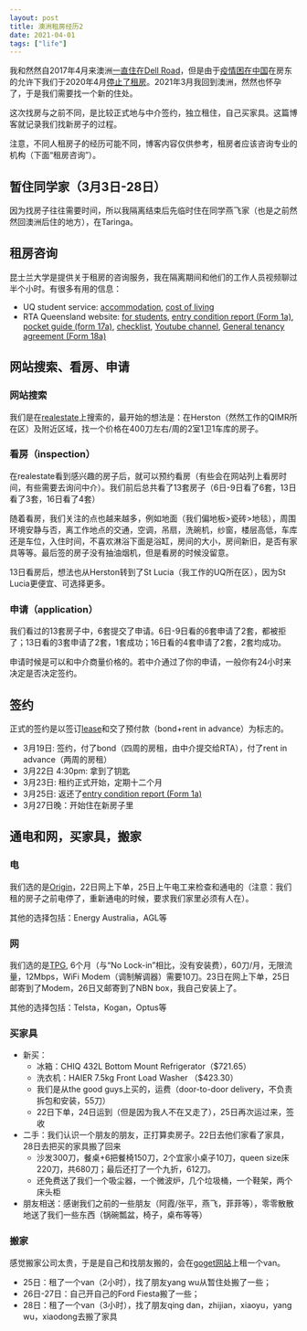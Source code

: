 ```yaml
---
layout: post
title: 澳洲租房经历2
date: 2021-04-01
tags: ["life"]
---
```


我和然然自2017年4月来澳洲[一直住在Dell Road](/2020/03/26/rent.html)，但是由于[疫情困在中国](/2020/01/27/coronavirus.html)在房东的允许下我们于2020年4月[停止了租房](/2020/03/26/rent.html)。2021年3月我回到澳洲，然然也怀孕了，于是我们需要找一个新的住处。

这次找房与之前不同，是比较正式地与中介签约，独立租住，自己买家具。这篇博客就记录我们找新房子的过程。

注意，不同人租房子的经历可能不同，博客内容仅供参考，租房者应该咨询专业的机构（下面“租房咨询”）。

## 暂住同学家（3月3日-28日）

因为找房子往往需要时间，所以我隔离结束后先临时住在同学燕飞家（也是之前然然回澳洲后住的地方），在Taringa。

## 租房咨询

昆士兰大学是提供关于租房的咨询服务，我在隔离期间和他们的工作人员视频聊过半个小时。有很多有用的信息：

- UQ student service: [accommodation](https://my.uq.edu.au/student-support/accommodation), [cost of living](https://future-students.uq.edu.au/university-life/living-in-brisbane/cost-living)
- RTA Queensland website: [for students](https://www.rta.qld.gov.au/renting/before-you-rent/students), [entry condition report (Form 1a)](https://www.rta.qld.gov.au/sites/default/files/2020-11/RTA-entry-condition-report-form1a.pdf), [pocket guide (form 17a)](https://www.rta.qld.gov.au/sites/default/files/2020-09/RTA-pocket-guide-for-tenants-house-and-units-form-17a.pdf), [checklist](https://www.rta.qld.gov.au/sites/default/files/media/Publications/Publications%20for%20tenants/New%20tenant%20checklist%20General%20tenancies.pdf), [Youtube channel](https://www.youtube.com/channel/UC0eMbYCBVHydzatoUUyHXcA), [General tenancy agreement (Form 18a)](https://www.rta.qld.gov.au/forms-resources/forms/forms-for-general-tenancies/general-tenancy-agreement-form-18a)

## 网站搜索、看房、申请

### 网站搜索
我们是在[realestate](https://www.realestate.com.au/rent/)上搜索的，最开始的想法是：在Herston（然然工作的QIMR所在区）及附近区域，找一个价格在400刀左右/周的2室1卫1车库的房子。

### 看房（inspection）
在realestate看到感兴趣的房子后，就可以预约看房（有些会在网站列上看房时间，有些需要去询问中介）。我们前后总共看了13套房子（6日-9日看了6套，13日看了3套，16日看了4套）

随着看房，我们关注的点也越来越多，例如地面（我们偏地板>瓷砖>地毯），周围环境安静与否，离工作地点的交通，空调，吊扇，洗碗机，纱窗，楼层高低，车库还是车位，入住时间，不喜欢淋浴下面是浴缸，房间的大小，房间新旧，是否有家具等等。最后签的房子没有抽油烟机，但是看房的时候没留意。

13日看房后，想法也从Herston转到了St Lucia（我工作的UQ所在区），因为St Lucia更便宜、可选择更多。

### 申请（application）

我们看过的13套房子中，6套提交了申请。6日-9日看的6套申请了2套，都被拒了；13日看的3套申请了2套，1套成功；16日看的4套申请了2套，2套均成功。

申请时候是可以和中介商量价格的。若中介通过了你的申请，一般你有24小时来决定是否决定签约。

## 签约

正式的签约是以签订[lease](https://www.rta.qld.gov.au/forms-resources/forms/forms-for-general-tenancies/general-tenancy-agreement-form-18a)和交了预付款（bond+rent in advance）为标志的。

- 3月19日: 签约，付了bond（四周的房租，由中介提交给RTA），付了rent in advance（两周的房租）
- 3月22日 4:30pm: 拿到了钥匙
- 3月23日: 租约正式开始，定期十二个月
- 3月25日: 返还了[entry condition report (Form 1a)](https://www.rta.qld.gov.au/sites/default/files/2020-11/RTA-entry-condition-report-form1a.pdf)
- 3月27日晚：开始住在新房子里

## 通电和网，买家具，搬家

### 电

我们选的是[Origin](https://www.originenergy.com.au/electricity-gas/plans.html)，22日网上下单，25日上午电工来检查和通电的（注意：我们租的房子之前电停了，重新通电的时候，要求我们家里必须有人在）。

其他的选择包括：Energy Australia，AGL等

### 网

我们选的是[TPG](https://www.tpg.com.au/nbn), 6个月（与“No Lock-in”相比，没有安装费），60刀/月，无限流量，12Mbps，WiFi Modem（调制解调器）需要10刀。23日在网上下单，25日邮寄到了Modem，26日又邮寄到了NBN box，我自己安装上了。

其他的选择包括：Telsta，Kogan，Optus等

### 买家具

- 新买：
	- 冰箱：CHIQ 432L Bottom Mount Refrigerator（$721.65）
	- 洗衣机：HAIER 7.5kg Front Load Washer （$423.30）
	- 我们是从the good guys上买的，运费（door-to-door delivery，不负责拆包和安装，55刀）
	- 22日下单，24日运到（但是因为我人不在又走了），25日再次运过来，签收
- 二手：我们认识一个朋友的朋友，正打算卖房子。22日去他们家看了家具，28日去把买的家具搬了回来
	- 沙发300刀，餐桌+6把餐椅150刀，2个宜家小桌子10刀，queen size床220刀，共680刀；最后还打了一个九折，612刀。
	- 还免费送了我们一个吸尘器，一个微波炉，几个垃圾桶，一个鞋架，两个床头柜
- 朋友相送：感谢我们之前的一些朋友（阿霞/张平，燕飞，菲菲等），零零散散地送了我们一些东西（锅碗瓢盆，椅子，桌布等等）

### 搬家

感觉搬家公司太贵，于是是自己和找朋友搬的，会在[goget网站](https://www.goget.com.au/)上租一个van。

- 25日：租了一个van（2小时），找了朋友yang wu从暂住处搬了一些；
- 26日-27日：自己开自己的Ford Fiesta搬了一些；
- 28日：租了一个van（3小时），找了朋友qing dan，zhijian，xiaoyu，yang wu，xiaodong去搬了家具




